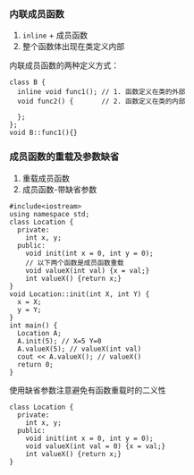 ### 内联成员函数
1. `inline` + 成员函数
2. 整个函数体出现在类定义内部

内联成员函数的两种定义方式：
```
class B {
  inline void func1(); // 1. 函数定义在类的外部
  void func2() {       // 2. 函数定义在类的内部

  };
};
void B::func1(){}
```

### 成员函数的重载及参数缺省
1. 重载成员函数
2. 成员函数-带缺省参数
```
#include<iostream>
using namespace std;
class Location {
  private:
    int x, y;
  public:
    void init(int x = 0, int y = 0);
    // 以下两个函数是成员函数重载
    void valueX(int val) {x = val;}
    int valueX() {return x;}
}
void Location::init(int X, int Y) {
  x = X;
  y = Y;
}
int main() {
  Location A;
  A.init(5); // X=5 Y=0
  A.valueX(5); // valueX(int val)
  cout << A.valueX(); // valueX()
  return 0;
}
```

使用缺省参数注意避免有函数重载时的二义性
```
class Location {
  private:
    int x, y;
  public:
    void init(int x = 0, int y = 0);
    void valueX(int val = 0) {x = val;}
    int valueX() {return x;}
}
```
